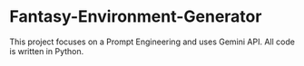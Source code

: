 # Fantasy-Environment-Generator
This project focuses on a Prompt Engineering and uses Gemini API. All code is written in Python.
